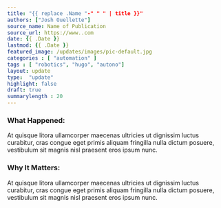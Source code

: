 ```yaml
---
title: "{{ replace .Name "-" " " | title }}"
authors: ["Josh Ouellette"]
source_name: Name of Publication
source_url: https://www..com
date: {{ .Date }}
lastmod: {{ .Date }}
featured_image: /updates/images/pic-default.jpg
categories : [ "automation" ]
tags : [ "robotics", "hugo", "autono"]
layout: update
type:  "update"
highlight: false
draft: true
summarylength : 20
---
```


### What Happened:
At quisque litora ullamcorper maecenas ultricies ut dignissim luctus curabitur, cras congue eget primis aliquam fringilla nulla dictum posuere, vestibulum sit magnis nisl praesent eros ipsum nunc.

### Why It Matters:
At quisque litora ullamcorper maecenas ultricies ut dignissim luctus curabitur, cras congue eget primis aliquam fringilla nulla dictum posuere, vestibulum sit magnis nisl praesent eros ipsum nunc.
